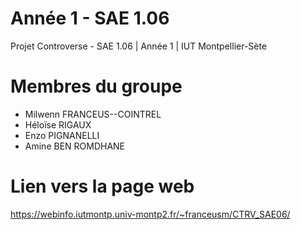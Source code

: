 # Année 1 - SAE 1.06
Projet Controverse - SAE 1.06 | Année 1 | IUT Montpellier-Sète

# Membres du groupe
- Milwenn FRANCEUS--COINTREL
- Héloïse RIGAUX
- Enzo PIGNANELLI
- Amine BEN ROMDHANE

# Lien vers la page web
https://webinfo.iutmontp.univ-montp2.fr/~franceusm/CTRV_SAE06/